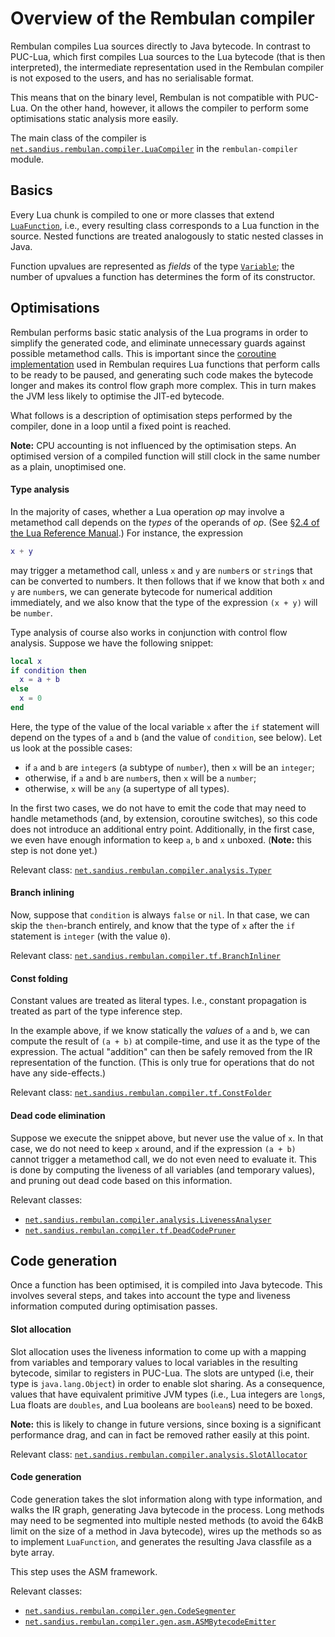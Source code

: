 # Overview of the Rembulan compiler

Rembulan compiles Lua sources directly to Java bytecode. In contrast to PUC-Lua,
which first compiles Lua sources to the Lua bytecode (that is then interpreted),
the intermediate representation used in the Rembulan compiler is not exposed to
the users, and has no serialisable format.

This means that on the binary level, Rembulan is not compatible with PUC-Lua. On the
other hand, however, it allows the compiler to perform some optimisations static
analysis more easily.

The main class of the compiler is
[`net.sandius.rembulan.compiler.LuaCompiler`](https://github.com/mjanicek/rembulan/blob/master/rembulan-compiler/src/main/java/net/sandius/rembulan/compiler/LuaCompiler.java)
in the `rembulan-compiler` module.

## Basics

Every Lua chunk is compiled to one or more classes that extend
[`LuaFunction`](https://mjanicek.github.io/rembulan/apidocs/rembulan-runtime/net/sandius/rembulan/runtime/LuaFunction.html),
i.e., every resulting class corresponds to a Lua function in the source. Nested functions
are treated analogously to static nested classes in Java.

Function upvalues are represented as *fields* of the type
[`Variable`](https://mjanicek.github.io/rembulan/apidocs/rembulan-runtime/net/sandius/rembulan/Variable.html); the number
of upvalues a function has determines the form of its constructor.

## Optimisations

Rembulan performs basic static analysis of the Lua programs in order to simplify the
generated code, and eliminate unnecessary guards against possible metamethod calls.
This is important since the [coroutine implementation](HowAreCoroutinesImplemented.md)
used in Rembulan requires Lua functions that perform calls to be ready to be paused,
and generating such code makes the bytecode longer and makes its control flow graph more
complex. This in turn makes the JVM less likely to optimise the JIT-ed bytecode.  

What follows is a description of optimisation steps performed by the compiler,
done in a loop until a fixed point is reached.

**Note:** CPU accounting is not influenced by the optimisation steps. An optimised version of
a compiled function will still clock in the same number as a plain, unoptimised one.

#### Type analysis

In the majority of cases, whether a Lua operation *op* may involve a metamethod call
depends on the *types* of the operands of *op*.
(See 
[§2.4 of the Lua Reference Manual](http://www.lua.org/manual/5.3/manual.html#2.4).)
For instance, the expression

```lua
x + y
```  
    
may trigger a metamethod call, unless `x` and `y` are `number`s or `string`s that can
be converted to numbers. It then follows that if we know that both `x` and `y` are `number`s,
we can generate bytecode for numerical addition immediately, and we also know
that the type of the expression `(x + y)` will be `number`.

Type analysis of course also works in conjunction with control flow analysis.
Suppose we have the following snippet:
 
```lua 
local x
if condition then
  x = a + b
else
  x = 0
end  
```

Here, the type of the value of the local variable `x` after the `if` statement will depend
on the types of `a` and `b` (and the value of `condition`, see below). Let us look at the possible
cases:
   
  * if `a` and `b` are `integer`s (a subtype of `number`), then `x` will be an `integer`;
  * otherwise, if `a` and `b` are `number`s, then `x` will be a `number`;
  * otherwise, `x` will be `any` (a supertype of all types).    

In the first two cases, we do not have to emit the code that may need to handle
metamethods (and, by extension, coroutine switches), so this code does not introduce an
additional entry point. Additionally, in the first case, we even have enough information to keep
`a`, `b` and `x` unboxed.
(**Note:** this step is not done yet.)

Relevant class: [`net.sandius.rembulan.compiler.analysis.Typer`](https://github.com/mjanicek/rembulan/blob/master/rembulan-compiler/src/main/java/net/sandius/rembulan/compiler/analysis/Typer.java)

#### Branch inlining

Now, suppose that `condition` is always `false` or `nil`. In that case, we can skip
the `then`-branch entirely, and know that the type of `x` after the `if` statement
is `integer` (with the value `0`).

Relevant class: [`net.sandius.rembulan.compiler.tf.BranchInliner`](https://github.com/mjanicek/rembulan/blob/master/rembulan-compiler/src/main/java/net/sandius/rembulan/compiler/tf/BranchInliner.java)

#### Const folding

Constant values are treated as literal types. I.e., constant propagation is treated
as part of the type inference step.

In the example above, if we know statically the *values* of `a` and `b`, we can compute
the result of `(a + b)` at compile-time, and use it as the type of the expression.
The actual "addition" can then be safely removed from the IR representation of the function.
(This is only true for operations that do not have any side-effects.)

Relevant class: [`net.sandius.rembulan.compiler.tf.ConstFolder`](https://github.com/mjanicek/rembulan/blob/master/rembulan-compiler/src/main/java/net/sandius/rembulan/compiler/tf/ConstFolder.java)

#### Dead code elimination

Suppose we execute the snippet above, but never use the value of `x`. In that case,
we do not need to keep `x` around, and if the expression `(a + b)` cannot trigger a metamethod
call, we do not even need to evaluate it.
This is done by computing the liveness of all variables (and temporary values),
and pruning out dead code based on this information.

Relevant classes:
* [`net.sandius.rembulan.compiler.analysis.LivenessAnalyser`](https://github.com/mjanicek/rembulan/blob/master/rembulan-compiler/src/main/java/net/sandius/rembulan/compiler/analysis/LivenessAnalyser.java)
* [`net.sandius.rembulan.compiler.tf.DeadCodePruner`](https://github.com/mjanicek/rembulan/blob/master/rembulan-compiler/src/main/java/net/sandius/rembulan/compiler/tf/DeadCodePruner.java)

## Code generation

Once a function has been optimised, it is compiled into Java bytecode. This involves several
steps, and takes into account the type and liveness information computed during optimisation
passes.

#### Slot allocation

Slot allocation uses the liveness information to come up with a mapping from variables
and temporary values to local variables in the resulting bytecode, similar to registers
in PUC-Lua. The slots are untyped (i.e, their type is `java.lang.Object`) in order to
enable slot sharing. As a consequence, values that have equivalent primitive JVM types
(i.e., Lua integers are `long`s, Lua floats are `doubles`, and Lua booleans are `boolean`s)
need to be boxed.

**Note:** this is likely to change in future versions, since boxing is a significant
performance drag, and can in fact be removed rather easily at this point.

Relevant class: [`net.sandius.rembulan.compiler.analysis.SlotAllocator`](https://github.com/mjanicek/rembulan/blob/master/rembulan-compiler/src/main/java/net/sandius/rembulan/compiler/analysis/SlotAllocator.java)

#### Code generation

Code generation takes the slot information along with type information, and walks the
IR graph, generating Java bytecode in the process. Long methods may need to be segmented
into multiple nested methods (to avoid the 64kB limit on the size of a method in Java
bytecode), wires up the methods so as to implement `LuaFunction`, and generates the
resulting Java classfile as a byte array.

This step uses the ASM framework.

Relevant classes: 
* [`net.sandius.rembulan.compiler.gen.CodeSegmenter`](https://github.com/mjanicek/rembulan/blob/master/rembulan-compiler/src/main/java/net/sandius/rembulan/compiler/gen/CodeSegmenter.java)
* [`net.sandius.rembulan.compiler.gen.asm.ASMBytecodeEmitter`](https://github.com/mjanicek/rembulan/blob/master/rembulan-compiler/src/main/java/net/sandius/rembulan/compiler/gen/asm/ASMBytecodeEmitter.java)
